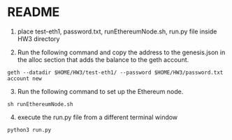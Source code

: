 # README

1. place test-eth1, password.txt, runEthereumNode.sh, run.py file inside HW3 directory

2. Run the following command and copy the address to the genesis.json in the alloc section that adds the balance to the geth account.
```
geth --datadir $HOME/HW3/test-eth1/ --password $HOME/HW3/password.txt account new
```

3. Run the following command to set up the Ethereum node.

```
sh runEthereumNode.sh
```

4. execute the run.py file from a different terminal window

```
python3 run.py
```